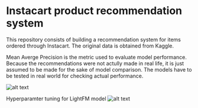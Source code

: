# Instacart product recommendation system

This repository consists of building a recommendation system for items ordered through Instacart. The original data is obtained from Kaggle.

Mean Averge Precision is the metric used to evaluate model performance. Because the recommendations were not actully made in real life, it is just assumed to be made for the sake of model comparison. The models have to be tested in real world for checking actual performance.

![alt text](https://github.com/raam01/instacart-recommendation-system/blob/main/Model%20performance.JPG)

Hyperparamter tuning for LightFM model
![alt text](https://github.com/raam01/instacart-recommendation-system/blob/main/hyperparamter%20tuning.JPG)
